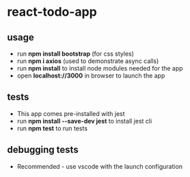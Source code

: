 # react-todo-app

## usage
* run **npm install bootstrap** (for css styles)
* run **npm i axios** (used to demonstrate async calls)
* run **npm install** to install node modules needed for the app
* open **localhost://3000** in browser to launch the app


## tests
* This app comes pre-installed with jest
* run **npm install --save-dev jest** to install jest cli
* run **npm test** to run tests

## debugging tests
* Recommended - use vscode with the launch configuration
